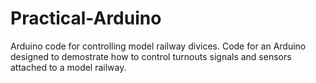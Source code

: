 # Practical-Arduino
Arduino code for controlling model railway divices.
Code for an Arduino designed to demostrate how to control turnouts signals and sensors attached to a model railway.
